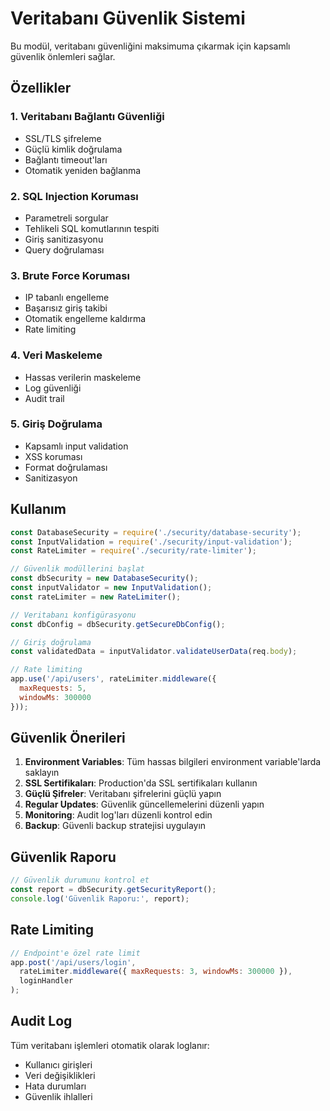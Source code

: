 # Veritabanı Güvenlik Sistemi

Bu modül, veritabanı güvenliğini maksimuma çıkarmak için kapsamlı güvenlik önlemleri sağlar.

## Özellikler

### 1. Veritabanı Bağlantı Güvenliği
- SSL/TLS şifreleme
- Güçlü kimlik doğrulama
- Bağlantı timeout'ları
- Otomatik yeniden bağlanma

### 2. SQL Injection Koruması
- Parametreli sorgular
- Tehlikeli SQL komutlarının tespiti
- Giriş sanitizasyonu
- Query doğrulaması

### 3. Brute Force Koruması
- IP tabanlı engelleme
- Başarısız giriş takibi
- Otomatik engelleme kaldırma
- Rate limiting

### 4. Veri Maskeleme
- Hassas verilerin maskeleme
- Log güvenliği
- Audit trail

### 5. Giriş Doğrulama
- Kapsamlı input validation
- XSS koruması
- Format doğrulaması
- Sanitizasyon

## Kullanım

```javascript
const DatabaseSecurity = require('./security/database-security');
const InputValidation = require('./security/input-validation');
const RateLimiter = require('./security/rate-limiter');

// Güvenlik modüllerini başlat
const dbSecurity = new DatabaseSecurity();
const inputValidator = new InputValidation();
const rateLimiter = new RateLimiter();

// Veritabanı konfigürasyonu
const dbConfig = dbSecurity.getSecureDbConfig();

// Giriş doğrulama
const validatedData = inputValidator.validateUserData(req.body);

// Rate limiting
app.use('/api/users', rateLimiter.middleware({
  maxRequests: 5,
  windowMs: 300000
}));
```

## Güvenlik Önerileri

1. **Environment Variables**: Tüm hassas bilgileri environment variable'larda saklayın
2. **SSL Sertifikaları**: Production'da SSL sertifikaları kullanın
3. **Güçlü Şifreler**: Veritabanı şifrelerini güçlü yapın
4. **Regular Updates**: Güvenlik güncellemelerini düzenli yapın
5. **Monitoring**: Audit log'ları düzenli kontrol edin
6. **Backup**: Güvenli backup stratejisi uygulayın

## Güvenlik Raporu

```javascript
// Güvenlik durumunu kontrol et
const report = dbSecurity.getSecurityReport();
console.log('Güvenlik Raporu:', report);
```

## Rate Limiting

```javascript
// Endpoint'e özel rate limit
app.post('/api/users/login', 
  rateLimiter.middleware({ maxRequests: 3, windowMs: 300000 }),
  loginHandler
);
```

## Audit Log

Tüm veritabanı işlemleri otomatik olarak loglanır:
- Kullanıcı girişleri
- Veri değişiklikleri
- Hata durumları
- Güvenlik ihlalleri
